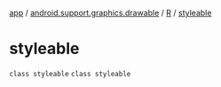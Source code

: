 [app](../../../index.md) / [android.support.graphics.drawable](../../index.md) / [R](../index.md) / [styleable](./index.md)

# styleable

`class styleable`
`class styleable`